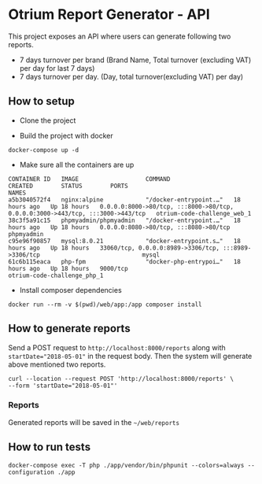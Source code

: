 # Otrium Report Generator - API

This project exposes an API where users can generate following two reports.
  
- 7 days turnover per brand (Brand Name, Total turnover (excluding VAT) per day for last 7 days)
- 7 days turnover per day. (Day, total turnover(excluding VAT) per day)

## How to setup
- Clone the project

- Build the project with docker
```shell
docker-compose up -d
```

- Make sure all the containers are up
```shell
CONTAINER ID   IMAGE                   COMMAND                  CREATED        STATUS        PORTS                                                                            NAMES
a5b3040572f4   nginx:alpine            "/docker-entrypoint.…"   18 hours ago   Up 18 hours   0.0.0.0:8000->80/tcp, :::8000->80/tcp, 0.0.0.0:3000->443/tcp, :::3000->443/tcp   otrium-code-challenge_web_1
38c3f5a91c15   phpmyadmin/phpmyadmin   "/docker-entrypoint.…"   18 hours ago   Up 18 hours   0.0.0.0:8080->80/tcp, :::8080->80/tcp                                            phpmyadmin
c95e96f90857   mysql:8.0.21            "docker-entrypoint.s…"   18 hours ago   Up 18 hours   33060/tcp, 0.0.0.0:8989->3306/tcp, :::8989->3306/tcp                             mysql
61c6b115eaca   php-fpm                 "docker-php-entrypoi…"   18 hours ago   Up 18 hours   9000/tcp                                                                         otrium-code-challenge_php_1 
```

- Install composer dependencies
```shell
docker run --rm -v $(pwd)/web/app:/app composer install
```

## How to generate reports 
Send a POST request to `http://localhost:8000/reports` along with `startDate="2018-05-01"` in the request body. 
Then the system will generate above mentioned two reports.

```shell
curl --location --request POST 'http://localhost:8000/reports' \
--form 'startDate="2018-05-01"'
```

### Reports
Generated reports will be saved in the `~/web/reports`

## How to run tests
```shell
docker-compose exec -T php ./app/vendor/bin/phpunit --colors=always --configuration ./app
```